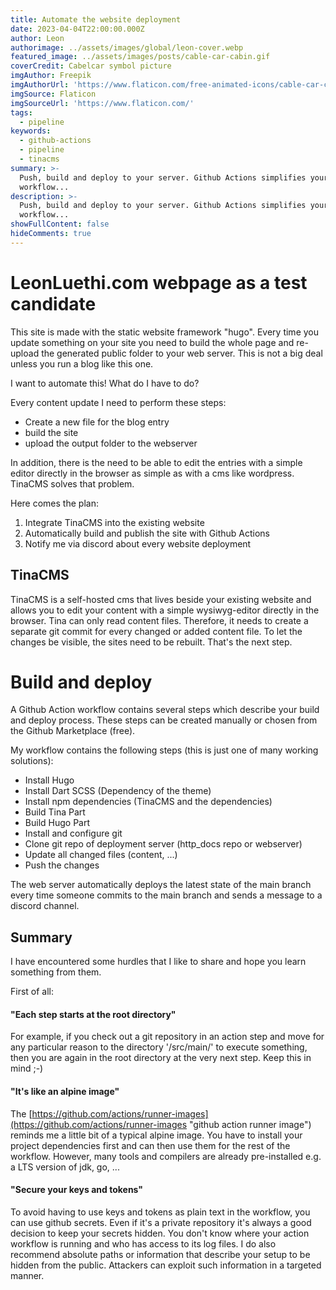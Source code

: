 ```yaml
---
title: Automate the website deployment
date: 2023-04-04T22:00:00.000Z
author: Leon
authorimage: ../assets/images/global/leon-cover.webp
featured_image: ../assets/images/posts/cable-car-cabin.gif
coverCredit: Cabelcar symbol picture
imgAuthor: Freepik
imgAuthorUrl: 'https://www.flaticon.com/free-animated-icons/cable-car-cabin'
imgSource: Flaticon
imgSourceUrl: 'https://www.flaticon.com/'
tags:
  - pipeline
keywords:
  - github-actions
  - pipeline
  - tinacms
summary: >-
  Push, build and deploy to your server. Github Actions simplifies your CI/CD
  workflow...
description: >-
  Push, build and deploy to your server. Github Actions simplifies your CI/CD
  workflow...
showFullContent: false
hideComments: true
---
```


# LeonLuethi.com webpage as a test candidate

This site is made with the static website framework "hugo".
Every time you update something on your site you need to build the whole page and re-upload the generated public folder to your web server.
This is not a big deal unless you run a blog like this one.

I want to automate this! What do I have to do?

Every content update I need to perform these steps:

* Create a new file for the blog entry
* build the site
* upload the output folder to the webserver

In addition, there is the need to be able to edit the entries with a
simple editor directly in the browser as simple as with a cms like wordpress.
TinaCMS solves that problem.

Here comes the plan:

1. Integrate TinaCMS into the existing website
2. Automatically build and publish the site with Github Actions
3. Notify me via discord about every website deployment

## TinaCMS

TinaCMS is a self-hosted cms that lives beside your existing website and allows you
to edit your content with a simple wysiwyg-editor directly in the browser. Tina can only read content files.
Therefore, it needs to create a separate git commit for every changed or added content file.
To let the changes be visible, the sites need to be rebuilt. That's the next step.

# Build and deploy

A Github Action workflow contains several steps which describe your build and deploy process.
These steps can be created manually or chosen from the Github Marketplace (free).

My workflow contains the following steps (this is just one of many working solutions):

* Install Hugo
* Install Dart SCSS (Dependency of the theme)
* Install npm dependencies (TinaCMS and the dependencies)
* Build Tina Part
* Build Hugo Part
* Install and configure git
* Clone git repo of deployment server (http\_docs repo or webserver)
* Update all changed files (content, ...)
* Push the changes

The web server automatically deploys the latest state of the main branch every time someone commits to the main branch
and sends a message to a discord channel.

## Summary

I have encountered some hurdles that I like to share and hope you learn something from them.

First of all:

#### "Each step starts at the root directory"

For example, if you check out a git repository in an action step and move for any particular reason to
the directory '/src/main/' to execute something, then you are again in the root directory at the very next step. Keep this in mind ;-)

#### "It's like an alpine image"

The [https://github.com/actions/runner-images](https://github.com/actions/runner-images "github action runner image")
reminds me a little bit of a typical alpine image. You have to install your project dependencies first and can then
use them for the rest of the workflow. However, many tools and compilers are already pre-installed e.g. a LTS version of jdk, go, ...

#### "Secure your keys and tokens"

To avoid having to use keys and tokens as plain text in the workflow, you can use github secrets.
Even if it's a private repository it's always a good decision to keep your secrets hidden.
You don't know where your action workflow is running and who has access to its log files.
I do also recommend absolute paths or information that describe your setup to be hidden from the public.
Attackers can exploit such information in a targeted manner.
